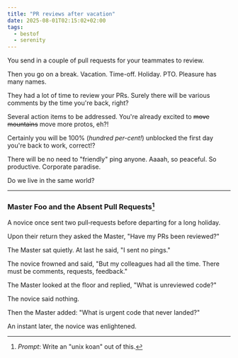 ```yaml
---
title: "PR reviews after vacation"
date: 2025-08-01T02:15:02+02:00
tags:
  - bestof
  - serenity
---
```


You send in a couple of pull requests for your teammates to review.

Then you go on a break. Vacation. Time-off. Holiday. PTO. Pleasure has many
names.

They had a lot of time to review your PRs. Surely there will be various comments
by the time you're back, right?

Several action items to be addressed. You're already excited to ~~move
mountains~~ move more protos, eh?!

Certainly you will be 100% (_hundred per-cent!_) unblocked the first day you're
back to work, correct!?

There will be no need to "friendly" ping anyone. Aaaah, so peaceful. So
productive. Corporate paradise.

Do we live in the same world?

- - -

### Master Foo and the Absent Pull Requests[^1]

A novice once sent two pull‑requests before departing for a long holiday.

Upon their return they asked the Master, "Have my PRs been reviewed?"

The Master sat quietly. At last he said, "I sent no pings."

The novice frowned and said, "But my colleagues had all the time. There must be comments, requests, feedback."

The Master looked at the floor and replied, "What is unreviewed code?"

The novice said nothing.

Then the Master added: "What is urgent code that never landed?"

An instant later, the novice was enlightened.


[^1]: _Prompt_: Write an "unix koan" out of this.
